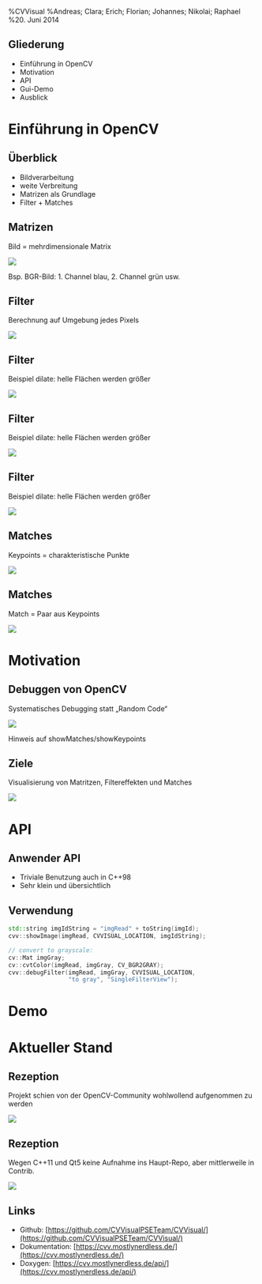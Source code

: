﻿%CVVisual
%Andreas; Clara; Erich; Florian; Johannes; Nikolai; Raphael
%20. Juni 2014

Gliederung
----------

- Einführung in OpenCV <!--- Clara -->
- Motivation <!--- Raphael -->
- API<!--- Florian -->
- Gui-Demo <!--- Johannes -->
- Ausblick <!--- Nikolai -->

Einführung in OpenCV
====================

Überblick
---------

- Bildverarbeitung
- weite Verbreitung
- Matrizen als Grundlage
- Filter + Matches

Matrizen
--------

Bild = mehrdimensionale Matrix

![](images/matrix.png)

<div class="notes">
Bsp. BGR-Bild: 1. Channel blau, 2. Channel grün usw.
</div>

Filter
------

Berechnung auf Umgebung jedes Pixels

![](images/filter.png)

Filter
------

Beispiel dilate: helle Flächen werden größer

![](images/dilate_original.png)

Filter
------

Beispiel dilate: helle Flächen werden größer

![](images/dilate_middle.jpg)

Filter
------

Beispiel dilate: helle Flächen werden größer

![](images/dilate_right.png)

Matches
-------

Keypoints = charakteristische Punkte

![](images/keypoint_drawn.png)

Matches
-------

Match = Paar aus Keypoints

![](images/matches_openCV.png)

Motivation
==========

Debuggen von OpenCV
-------------------

Systematisches Debugging statt „Random Code“

![](images/random_code.png)

<div class="notes">
Hinweis auf showMatches/showKeypoints
</div>

Ziele
-----

Visualisierung von Matritzen, Filtereffekten und Matches

![](images/ziele.png)


API
===

Anwender API
------------

* Triviale Benutzung auch in C++98
* Sehr klein und übersichtlich


Verwendung
----------

<!--![](images/api_call.png)-->

```cpp
std::string imgIdString = "imgRead" + toString(imgId);
cvv::showImage(imgRead, CVVISUAL_LOCATION, imgIdString);

// convert to grayscale:
cv::Mat imgGray;
cv::cvtColor(imgRead, imgGray, CV_BGR2GRAY);
cvv::debugFilter(imgRead, imgGray, CVVISUAL_LOCATION,
                 "to gray", "SingleFilterView");
```

Demo
====


Aktueller Stand
===============

Rezeption
---------

Projekt schien von der OpenCV-Community wohlwollend aufgenommen zu werden

![](images/positivereception.png)

Rezeption
---------

Wegen C++11 und Qt5 keine Aufnahme ins Haupt-Repo, aber mittlerweile in Contrib.


![](images/negativereception.PNG)


Links
-----

* Github: [https://github.com/CVVisualPSETeam/CVVisual/](https://github.com/CVVisualPSETeam/CVVisual/)
* Dokumentation: [https://cvv.mostlynerdless.de/](https://cvv.mostlynerdless.de/)
* Doxygen: [https://cvv.mostlynerdless.de/api/](https://cvv.mostlynerdless.de/api/)

